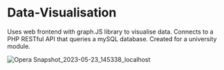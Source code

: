 # Data-Visualisation

Uses web frontend with graph.JS library to visualise data. Connects to a PHP RESTful API that queries a mySQL database.
Created for a university module.

![Opera Snapshot_2023-05-23_145338_localhost](https://github.com/DanielJ-OBrien/Data-Visualisation/assets/99108127/256a9d0c-d6fc-4a78-98d5-64a8fa0d2ac7)
